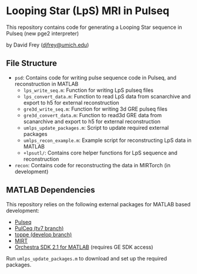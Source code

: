 # Looping Star (LpS) MRI in Pulseq
This repository contains code for generating a Looping Star sequence in Pulseq (new pge2 interpreter)

by David Frey (djfrey@umich.edu)

## File Structure
- `psd`: Contains code for writing pulse sequence code in Pulseq, and reconstruction in MATLAB
  - `lps_write_seq.m`: Function for writing LpS pulseq files
  - `lps_convert_data.m`: Function to read LpS data from scanarchive and export to h5 for external reconstruction
  - `gre3d_write_seq.m`: Function for writing 3d GRE pulseq files
  - `gre3d_convert_data.m`: Function to read3d GRE data from scanarchive and export to h5 for external reconstruction
  - `umlps_update_packages.m`: Script to update required external packages
  - `umlps_recon_example.m`: Example script for reconstructing LpS data in MATLAB
  - `+lpsutl/`: Contains core helper functions for LpS sequence and reconstruction
- `recon`: Contains code for reconstructing the data in MIRTorch (in development)

## MATLAB Dependencies
This repository relies on the following external packages for MATLAB based development:
- [Pulseq](https://github.com/pulseq/pulseq)
- [PulCeq (tv7 branch)](https://github.com/HarmonizedMRI/PulCeq/tree/tv7)
- [toppe (develop branch)](https://github.com/toppeMRI/toppe/tree/develop)
- [MIRT](https://github.com/JeffFessler/MIRT)
- [Orchestra SDK 2.1 for MATLAB](https://weconnect.gehealthcare.com/s/feed/0D53a00008pQ1Q8CAK) (requires GE SDK access)

Run `umlps_update_packages.m` to download and set up the required packages.
